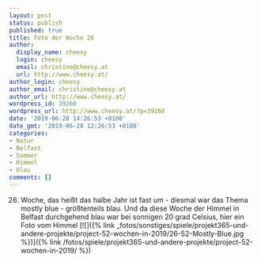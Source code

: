 ```yaml
---
layout: post
status: publish
published: true
title: Foto der Woche 26
author:
  display_name: cheesy
  login: cheesy
  email: christine@cheesy.at
  url: http://www.cheesy.at/
author_login: cheesy
author_email: christine@cheesy.at
author_url: http://www.cheesy.at/
wordpress_id: 39260
wordpress_url: http://www.cheesy.at/?p=39260
date: '2019-06-28 14:26:53 +0100'
date_gmt: '2019-06-28 12:26:53 +0100'
categories:
- Natur
- Belfast
- Sommer
- Himmel
- blau
comments: []
---
```

26. Woche, das heißt das halbe Jahr ist fast um - diesmal war das Thema mostly blue - größtenteils blau. Und da diese Woche der Himmel in Belfast durchgehend blau war bei sonnigen 20 grad Celsius, hier ein Foto vom Himmel
[![]({% link _fotos/sonstiges/spiele/projekt365-und-andere-projekte/project-52-wochen-in-2019/26-52-Mostly-Blue.jpg %})]({% link /fotos/spiele/projekt365-und-andere-projekte/project-52-wochen-in-2019/ %})
